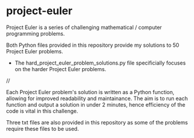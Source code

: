 # project-euler
Project Euler is a series of challenging mathematical / computer programming problems.

Both Python files provided in this repository provide my solutions to 50 Project Euler problems. 
* The hard_project_euler_problem_solutions.py file specificially focuses on the harder Project Euler problems.

//

Each Project Euler problem's solution is written as a Python function, allowing for improved readability and maintainance. The aim is to run each function and output a solution in under 2 minutes, hence efficiency of the code is vital in this challenge. 

Three txt files are also provided in this repository as some of the problems require these files to be used.
